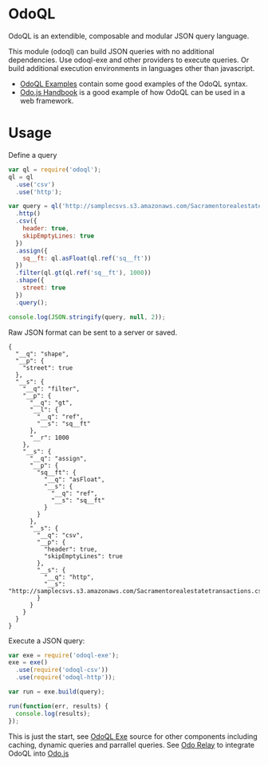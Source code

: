 # OdoQL

OdoQL is an extendible, composable and modular JSON query language.

This module (odoql) can build JSON queries with no additional dependencies. Use odoql-exe and other providers to execute queries. Or build additional execution environments in languages other than javascript.

- [OdoQL Examples](https://github.com/odojs/odoql-examples) contain some good examples of the OdoQL syntax.
- [Odo.js Handbook](https://github.com/odojs/odojs-handbook) is a good example of how OdoQL can be used in a web framework.


# Usage

Define a query
```js
var ql = require('odoql');
ql = ql
  .use('csv')
  .use('http');

var query = ql('http://samplecsvs.s3.amazonaws.com/Sacramentorealestatetransactions.csv')
  .http()
  .csv({
    header: true,
    skipEmptyLines: true
  })
  .assign({
    sq__ft: ql.asFloat(ql.ref('sq__ft'))
  })
  .filter(ql.gt(ql.ref('sq__ft'), 1000))
  .shape({
    street: true
  })
  .query();

console.log(JSON.stringify(query, null, 2));
```

Raw JSON format can be sent to a server or saved.
```
{
  "__q": "shape",
  "__p": {
    "street": true
  },
  "__s": {
    "__q": "filter",
    "__p": {
      "__q": "gt",
      "__l": {
        "__q": "ref",
        "__s": "sq__ft"
      },
      "__r": 1000
    },
    "__s": {
      "__q": "assign",
      "__p": {
        "sq__ft": {
          "__q": "asFloat",
          "__s": {
            "__q": "ref",
            "__s": "sq__ft"
          }
        }
      },
      "__s": {
        "__q": "csv",
        "__p": {
          "header": true,
          "skipEmptyLines": true
        },
        "__s": {
          "__q": "http",
          "__s": "http://samplecsvs.s3.amazonaws.com/Sacramentorealestatetransactions.csv"
        }
      }
    }
  }
}
```

Execute a JSON query:
```js
var exe = require('odoql-exe');
exe = exe()
  .use(require('odoql-csv'))
  .use(require('odoql-http'));

var run = exe.build(query);

run(function(err, results) {
  console.log(results);
});
```

This is just the start, see [OdoQL Exe](https://github.com/odojs/odoql-exe) source for other components including caching, dynamic queries and parrallel queries.
See [Odo Relay](https://github.com/odojs/odo-relay) to integrate OdoQL into [Odo.js](https://github.com/odojs/odojs)

